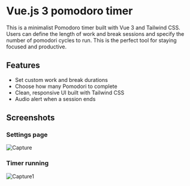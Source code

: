 # Vue.js 3 pomodoro timer
This is a minimalist Pomodoro timer built with Vue 3 and Tailwind CSS. Users can define the length of work and break sessions and specify the number of pomodori cycles to run. This is the perfect tool for staying focused and productive.

## Features
- Set custom work and break durations
- Choose how many Pomodori to complete
- Clean, responsive UI built with Tailwind CSS
- Audio alert when a session ends

## Screenshots

### Settings page
![Capture](https://github.com/user-attachments/assets/3e718780-8aa1-4a01-9c34-8f4aa0441761)



### Timer running
![Capture1](https://github.com/user-attachments/assets/913a8efd-0bd9-4e8d-911f-aabbeb3e3bf3)






